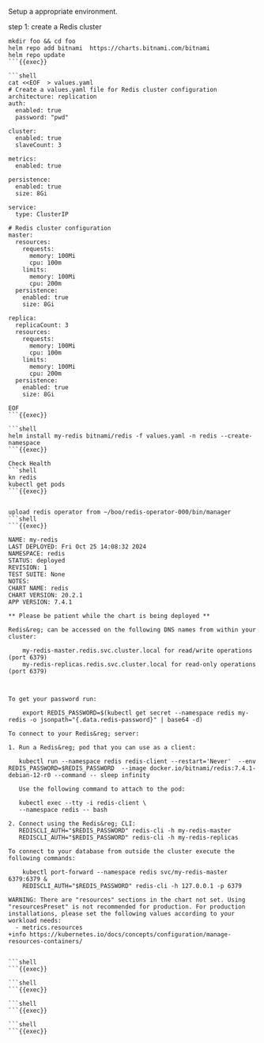 Setup a appropriate environment.

step 1: create a Redis cluster

```shell
mkdir foo && cd foo
helm repo add bitnami  https://charts.bitnami.com/bitnami
helm repo update
```{{exec}}

```shell
cat <<EOF  > values.yaml
# Create a values.yaml file for Redis cluster configuration
architecture: replication
auth:
  enabled: true
  password: "pwd" 
  
cluster:
  enabled: true
  slaveCount: 3

metrics:
  enabled: true

persistence:
  enabled: true
  size: 8Gi

service:
  type: ClusterIP

# Redis cluster configuration
master:
  resources:
    requests:
      memory: 100Mi
      cpu: 100m
    limits:
      memory: 100Mi
      cpu: 200m
  persistence:
    enabled: true
    size: 8Gi

replica:
  replicaCount: 3
  resources:
    requests:
      memory: 100Mi
      cpu: 100m
    limits:
      memory: 100Mi
      cpu: 200m
  persistence:
    enabled: true
    size: 8Gi

EOF
```{{exec}} 

```shell
helm install my-redis bitnami/redis -f values.yaml -n redis --create-namespace
```{{exec}}

Check Health
```shell
kn redis
kubectl get pods 
```{{exec}} 


upload redis operator from ~/boo/redis-operator-000/bin/manager
```shell
```{{exec}}

NAME: my-redis
LAST DEPLOYED: Fri Oct 25 14:08:32 2024
NAMESPACE: redis
STATUS: deployed
REVISION: 1
TEST SUITE: None
NOTES:
CHART NAME: redis
CHART VERSION: 20.2.1
APP VERSION: 7.4.1

** Please be patient while the chart is being deployed **

Redis&reg; can be accessed on the following DNS names from within your cluster:

    my-redis-master.redis.svc.cluster.local for read/write operations (port 6379)
    my-redis-replicas.redis.svc.cluster.local for read-only operations (port 6379)



To get your password run:

    export REDIS_PASSWORD=$(kubectl get secret --namespace redis my-redis -o jsonpath="{.data.redis-password}" | base64 -d)

To connect to your Redis&reg; server:

1. Run a Redis&reg; pod that you can use as a client:

   kubectl run --namespace redis redis-client --restart='Never'  --env REDIS_PASSWORD=$REDIS_PASSWORD  --image docker.io/bitnami/redis:7.4.1-debian-12-r0 --command -- sleep infinity

   Use the following command to attach to the pod:

   kubectl exec --tty -i redis-client \
   --namespace redis -- bash

2. Connect using the Redis&reg; CLI:
   REDISCLI_AUTH="$REDIS_PASSWORD" redis-cli -h my-redis-master
   REDISCLI_AUTH="$REDIS_PASSWORD" redis-cli -h my-redis-replicas

To connect to your database from outside the cluster execute the following commands:

    kubectl port-forward --namespace redis svc/my-redis-master 6379:6379 &
    REDISCLI_AUTH="$REDIS_PASSWORD" redis-cli -h 127.0.0.1 -p 6379

WARNING: There are "resources" sections in the chart not set. Using "resourcesPreset" is not recommended for production. For production installations, please set the following values according to your workload needs:
  - metrics.resources
+info https://kubernetes.io/docs/concepts/configuration/manage-resources-containers/


```shell
```{{exec}} 

```shell
```{{exec}}

```shell
```{{exec}} 

```shell
```{{exec}} 
